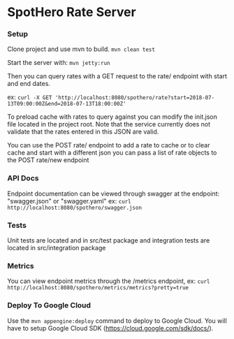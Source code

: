 # SpotHero Rate Server 

### Setup
Clone project and use mvn to build.
```mvn clean test```

Start the server with:
```mvn jetty:run```

Then you can query rates with a GET request to the rate/ endpoint with start and end dates. 

ex: ```curl -X GET 'http://localhost:8080/spothero/rate?start=2018-07-13T09:00:00Z&end=2018-07-13T18:00:00Z'```

To preload cache with rates to query against you can modify the 
init.json file located in the project root. Note that the service currently does not validate that the rates entered in this JSON are valid.

You can use the POST rate/ endpoint to add a rate to cache or to clear cache and start with a different json you can pass a list of rate objects to the POST rate/new endpoint


### API Docs
Endpoint documentation can be viewed through swagger at the endpoint:
"swagger.json" or "swagger.yaml"
ex: ```curl http://localhost:8080/spothero/swagger.json```

### Tests
Unit tests are located and in src/test package and integration tests are located in src/integration package

### Metrics
You can view endpoint metrics through the /metrics endpoint,
ex: ```curl http://localhost:8080/spothero/metrics/metrics?pretty=true```


### Deploy To Google Cloud
Use the ```mvn appengine:deploy``` command to deploy to Google Cloud.
You will have to setup Google Cloud SDK (https://cloud.google.com/sdk/docs/).
 
